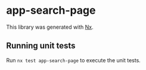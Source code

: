 # app-search-page

This library was generated with [Nx](https://nx.dev).

## Running unit tests

Run `nx test app-search-page` to execute the unit tests.
